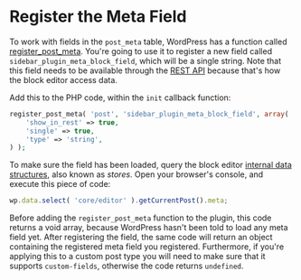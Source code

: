 # Register the Meta Field

To work with fields in the `post_meta` table, WordPress has a function called [register_post_meta](https://developer.wordpress.org/reference/functions/register_post_meta/). You're going to use it to register a new field called `sidebar_plugin_meta_block_field`, which will be a single string. Note that this field needs to be available through the [REST API](https://developer.wordpress.org/rest-api/) because that's how the block editor access data.

Add this to the PHP code, within the `init` callback function:

```php
register_post_meta( 'post', 'sidebar_plugin_meta_block_field', array(
	'show_in_rest' => true,
	'single' => true,
	'type' => 'string',
) );
```

To make sure the field has been loaded, query the block editor [internal data structures](/docs/designers-developers/developers/data/), also known as _stores_. Open your browser's console, and execute this piece of code:

```js
wp.data.select( 'core/editor' ).getCurrentPost().meta;
```

Before adding the `register_post_meta` function to the plugin, this code returns a void array, because WordPress hasn't been told to load any meta field yet. After registering the field, the same code will return an object containing the registered meta field you registered. Furthermore, if you're applying this to a custom post type you will need to make sure that it supports `custom-fields`, otherwise the code returns `undefined`.
